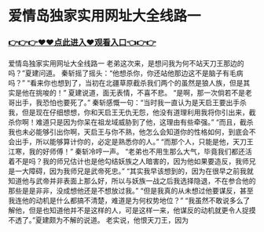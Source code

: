 # 爱情岛独家实用网址大全线路一

### <a href="https://github.com/xinfue/dunp/issues/2">👉👉👉♥♥点此进入♥观看入口👈👉👉</a>

爱情岛独家实用网址大全线路一
老弟这次来，是想问我为何不站天刀王那边的吗？”夏建问道。
    秦斩摇了摇头：“他想杀你，你还站他那边这不是脑子有毛病吗？”
    “看来你也想到了，当初在北疆草原截杀我们两个的虽然是狼人族，但是其实是他在挑唆的！”
    夏建说道，面无表情，不喜不悲。
    “是啊，那一次倘若不是老哥出手，我恐怕也要死了。”
    秦斩感慨一句：“当时我一直认为是天启王要出手杀我，但是现在仔细想想，你和天启王无仇无怨，他没有道理利用我将你引出来，截杀你啊！难道只是因为你呆在祖龙域威胁到了他，这理由有些牵强。”
    “而且，截杀我也未必能够引出你啊，天启王与你不熟，他怎么会知道你的性格如何，到底会不会出手，所以能够算计你的，必定是熟悉你的人。”
    “而那个人，只能是他，天刀王江寒，我的好师傅！”
    秦斩冷哼一声。
    “老弟也不用生那么大气，毕竟我们都还活着不是吗？我的师兄估计也是他勾结妖族之人暗害的，因为他如果要造反，我师兄是一大障碍，因为我师兄是武帝死忠。”
    “其实我早该想到的，因为在很早之前我就知道他与武帝并非表面上那么好，所以与妖族一战之后我选择隐退，不在参合他的那些是是非非，没成想他还是不想放过我。”
    “但是我真的从未想过他要谋反，甚至我连他的动机是什么都搞不清楚，难道是为何权势地位？”
    “我虽然不敢说多么了解他，但是也知道他并不是这样的人，可是这样一来，他谋反的动机就更令人捉摸不透了。”夏建颇为不解的说道。
    老实说，他恨天刀王，因为
